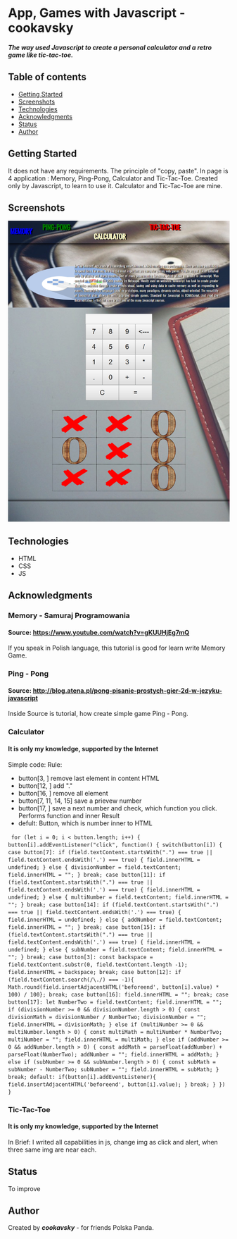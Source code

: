 # App, Games with Javascript - cookavsky
**_The way used Javascript to create a personal calculator and a retro game like tic-tac-toe._**

## Table of contents
* [Getting Started](#getting-started)
* [Screenshots](#screenshots)
* [Technologies](#technologies)
* [Acknowledgments](#acknowledgments)
* [Status](#status)
* [Author](#author)

## Getting Started
It does not have any requirements. The principle of "copy, paste". In page is 4 application : Memory, Ping-Pong, Calculator and Tic-Tac-Toe. Created only by Javascript, to learn to use it. Calculator and Tic-Tac-Toe are mine.

## Screenshots
![Example screenshot](./img/screencapture.jpg)

## Technologies
* HTML
* CSS
* JS

## Acknowledgments
### Memory - Samuraj Programowania
#### Source: https://www.youtube.com/watch?v=gKUUHjEg7mQ

If you speak in Polish language, this tutorial is good for learn write Memory Game.

### Ping - Pong
#### Source: http://blog.atena.pl/pong-pisanie-prostych-gier-2d-w-jezyku-javascript

Inside Source is tutorial, how create simple game Ping - Pong.

### Calculator
#### It is only my knowledge, supported by the Internet

Simple code:
Rule:
* button[3, ] remove last element in content HTML
* button[12, ] add "."
* button[16, ] remove all element
* button[7, 11, 14, 15] save a prievew number
* button[17, ] save a next number and check, which function you click. Performs function and inner Result
* defult: Button, which is number inner to HTML

`
for (let i = 0; i < button.length; i++) {
    button[i].addEventListener("click", function() {
        switch(button[i]) {
            case button[7]:
                if (field.textContent.startsWith(".") === true || field.textContent.endsWith('.') === true) {
                    field.innerHTML = undefined;
                } else {
                    divisionNumber = field.textContent;
                    field.innerHTML = "";
                }
            break;
            case button[11]:
                if (field.textContent.startsWith(".") === true || field.textContent.endsWith('.') === true) {
                    field.innerHTML = undefined;
                } else {
                    multiNumber = field.textContent;
                    field.innerHTML = "";
                }
            break;
            case button[14]:
                if (field.textContent.startsWith(".") === true || field.textContent.endsWith('.') === true) {
                    field.innerHTML = undefined;
                } else {
                    addNumber = field.textContent;
                    field.innerHTML = "";
                }
            break;
            case button[15]:
                if (field.textContent.startsWith(".") === true || field.textContent.endsWith('.') === true) {
                    field.innerHTML = undefined;
                } else {
                    subNumber = field.textContent;
                    field.innerHTML = "";
                }
            break;
            case button[3]:
                const backspace = field.textContent.substr(0, field.textContent.length -1);
                field.innerHTML = backspace;
            break;
            case button[12]:
                if (field.textContent.search(/\./) === -1){
                    Math.round(field.insertAdjacentHTML('beforeend', button[i].value) * 100) / 100};
            break;
            case button[16]:
                field.innerHTML = "";
            break;
            case button[17]:
                let NumberTwo = field.textContent;
                field.innerHTML = "";
                if (divisionNumber >= 0 && divisionNumber.length > 0) {
                    const divisionMath = divisionNumber / NumberTwo;
                    divisionNumber = "";
                    field.innerHTML = divisionMath;
                } else if (multiNumber >= 0 && multiNumber.length > 0) {
                    const multiMath = multiNumber * NumberTwo;
                    multiNumber = "";
                    field.innerHTML = multiMath;
                } else if (addNumber >= 0 && addNumber.length > 0) {
                        const addMath = parseFloat(addNumber) + parseFloat(NumberTwo);
                        addNumber = "";
                        field.innerHTML = addMath;
                } else if (subNumber >= 0 && subNumber.length > 0) {
                        const subMath = subNumber - NumberTwo;
                        subNumber = "";
                        field.innerHTML = subMath;
                }
            break;
            default:
                if(button[i].addEventListener){
                    field.insertAdjacentHTML('beforeend', button[i].value);
                    }
            break;
        }
    })
}`

### Tic-Tac-Toe
#### It is only my knowledge, supported by the Internet

In Brief: I writed all capabilities in js, change img as click and alert, when three same img are near each.

## Status
To improve

## Author
Created by **_cookavsky_** - for friends Polska Panda.
